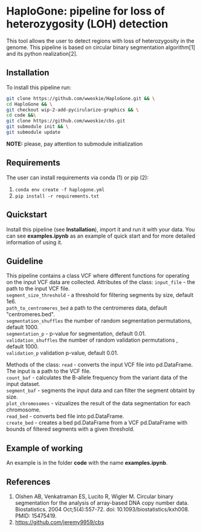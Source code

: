 # HaploGone: pipeline for loss of heterozygosity (LOH) detection

This tool allows the user to detect regions with loss of heterozygosity in the genome. This pipeline is based on circular binary segmentation algorithm[1] and its python realization[2]. 

## Installation

To install this pipeline run:
```bash
git clone https://github.com/wwoskie/HaploGone.git && \
cd HaploGone && \
git checkout wip-2-add-pycirularize-graphics && \
cd code &&\
git clone https://github.com/wwoskie/cbs.git
git submodule init && \
git submodule update
```
**NOTE:** please, pay attention to submodule initialization

## Requirements

The user can install requirements via conda (1) or pip (2):
1. `conda env create -f haplogone.yml`
2. `pip install -r requirements.txt`

## Quickstart

Install this pipeline (see **Installation**), import it and run it with your data. You can see **examples.ipynb** as an example of quick start and for more detailed information of using it. 

## Guideline

This pipeline contains a class VCF where different functions for operating on the input VCF data are collected.
Attributes of the class:
```input_file``` - the path to the input VCF file.  
```segment_size_threshold``` - a threshold for filtering segments by size, default 1e6.  
```path_to_centromeres_bed``` a path to the centromeres data, default "centromeres.bed".  
```segmentation_shuffles``` the number of random segmentation permutations, default 1000.  
```segmentation_p``` - p-value for segmentation, default 0.01.  
```validation_shuffles``` the number of random validation permutations , default 1000.  
```validation_p``` validation p-value, default 0.01.  

Methods of the class:
```read``` - converts the input VCF file into pd.DataFrame. The input is a path to the VCF file.  
```count_baf``` - calculates the B-allele frequency from the variant data of the input dataset.  
```segment_baf``` - segments the input data and can filter the segment obtaint by size.  
```plot_chromosomes``` - vizualizes the result of the data segmentation for each chromosome.  
```read_bed``` - converts bed file into pd.DataFrame.  
```create_bed``` - creates a bed pd.DataFrame from a VCF pd.DataFrame with bounds of filtered segments with a given threshold.  

## Example of working

An example is in the folder **code** with the name **examples.ipynb**. 

## References

1. Olshen AB, Venkatraman ES, Lucito R, Wigler M. Circular binary segmentation for the analysis of array-based DNA copy number data. Biostatistics. 2004 Oct;5(4):557-72. doi: 10.1093/biostatistics/kxh008. PMID: 15475419.
2. https://github.com/jeremy9959/cbs
